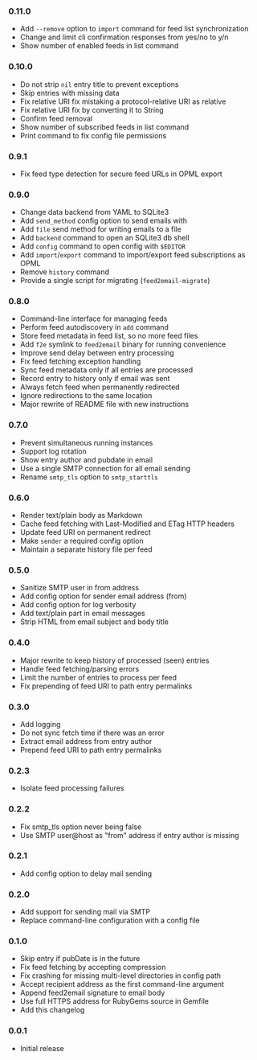 ### 0.11.0

* Add `--remove` option to `import` command for feed list synchronization
* Change and limit cli confirmation responses from yes/no to y/n
* Show number of enabled feeds in list command

### 0.10.0

* Do not strip `nil` entry title to prevent exceptions
* Skip entries with missing data
* Fix relative URI fix mistaking a protocol-relative URI as relative
* Fix relative URI fix by converting it to String
* Confirm feed removal
* Show number of subscribed feeds in list command
* Print command to fix config file permissions

### 0.9.1

* Fix feed type detection for secure feed URLs in OPML export

### 0.9.0

* Change data backend from YAML to SQLite3
* Add `send_method` config option to send emails with
* Add `file` send method for writing emails to a file
* Add `backend` command to open an SQLite3 db shell
* Add `config` command to open config with `$EDITOR`
* Add `import`/`export` command to import/export feed subscriptions as OPML
* Remove `history` command
* Provide a single script for migrating (`feed2email-migrate`)

### 0.8.0

* Command-line interface for managing feeds
* Perform feed autodiscovery in `add` command
* Store feed metadata in feed list, so no more feed files
* Add `f2e` symlink to `feed2email` binary for running convenience
* Improve send delay between entry processing
* Fix feed fetching exception handling
* Sync feed metadata only if all entries are processed
* Record entry to history only if email was sent
* Always fetch feed when permanently redirected
* Ignore redirections to the same location
* Major rewrite of README file with new instructions

### 0.7.0

* Prevent simultaneous running instances
* Support log rotation
* Show entry author and pubdate in email
* Use a single SMTP connection for all email sending
* Rename `smtp_tls` option to `smtp_starttls`

### 0.6.0

* Render text/plain body as Markdown
* Cache feed fetching with Last-Modified and ETag HTTP headers
* Update feed URI on permanent redirect
* Make `sender` a required config option
* Maintain a separate history file per feed

### 0.5.0

* Sanitize SMTP user in from address
* Add config option for sender email address (from)
* Add config option for log verbosity
* Add text/plain part in email messages
* Strip HTML from email subject and body title

### 0.4.0

* Major rewrite to keep history of processed (seen) entries
* Handle feed fetching/parsing errors
* Limit the number of entries to process per feed
* Fix prepending of feed URI to path entry permalinks

### 0.3.0

* Add logging
* Do not sync fetch time if there was an error
* Extract email address from entry author
* Prepend feed URI to path entry permalinks

### 0.2.3

* Isolate feed processing failures

### 0.2.2

* Fix smtp_tls option never being false
* Use SMTP user@host as "from" address if entry author is missing

### 0.2.1

* Add config option to delay mail sending

### 0.2.0

* Add support for sending mail via SMTP
* Replace command-line configuration with a config file

### 0.1.0

* Skip entry if pubDate is in the future
* Fix feed fetching by accepting compression
* Fix crashing for missing multi-level directories in config path
* Accept recipient address as the first command-line argument
* Append feed2email signature to email body
* Use full HTTPS address for RubyGems source in Gemfile
* Add this changelog

### 0.0.1

* Initial release
